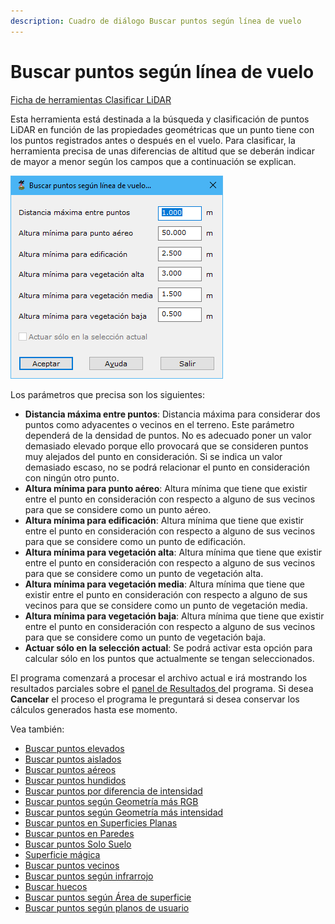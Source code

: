 ```yaml
---
description: Cuadro de diálogo Buscar puntos según línea de vuelo
---
```


# Buscar puntos según línea de vuelo

[Ficha de herramientas Clasificar LiDAR](../../fichas-de-herramientas/ficha-de-herramientas-clasificar-lidar.md)

Esta herramienta está destinada a la búsqueda y clasificación de puntos LiDAR en función de las propiedades geométricas que un punto tiene con los puntos registrados antes o después en el vuelo. Para clasificar, la herramienta precisa de unas diferencias de altitud que se deberán indicar de mayor a menor según los campos que a continuación se explican.

![Cuadro de diálogo Buscar puntos según línea de vuelo](<../../../.gitbook/assets/image (165).png>)

Los parámetros que precisa son los siguientes:

* **Distancia máxima entre puntos**: Distancia máxima para considerar dos puntos como adyacentes o vecinos en el terreno. Este parámetro dependerá de la densidad de puntos. No es adecuado poner un valor demasiado elevado porque ello provocará que se consideren puntos muy alejados del punto en consideración. Si se indica un valor demasiado escaso, no se podrá relacionar el punto en consideración con ningún otro punto.
* **Altura mínima para punto aéreo**: Altura mínima que tiene que existir entre el punto en consideración con respecto a alguno de sus vecinos para que se considere como un punto aéreo.
* **Altura mínima para edificación**: Altura mínima que tiene que existir entre el punto en consideración con respecto a alguno de sus vecinos para que se considere como un punto de edificación.
* **Altura mínima para vegetación alta**: Altura mínima que tiene que existir entre el punto en consideración con respecto a alguno de sus vecinos para que se considere como un punto de vegetación alta.
* **Altura mínima para vegetación media**: Altura mínima que tiene que existir entre el punto en consideración con respecto a alguno de sus vecinos para que se considere como un punto de vegetación media.
* **Altura mínima para vegetación baja**: Altura mínima que tiene que existir entre el punto en consideración con respecto a alguno de sus vecinos para que se considere como un punto de vegetación baja.
* **Actuar sólo en la selección actual**: Se podrá activar esta opción para calcular sólo en los puntos que actualmente se tengan seleccionados.

El programa comenzará a procesar el archivo actual e irá mostrando los resultados parciales sobre el [panel de Resultados ](../../introduccion/paneles-de-la-aplicacion/panel-resultados.md)del programa. Si desea **Cancelar** el proceso el programa le preguntará si desea conservar los cálculos generados hasta ese momento.

Vea también:

* [Buscar puntos elevados](buscar-puntos-elevados.md)
* [Buscar puntos aislados](buscar-puntos-aislados.md)
* [Buscar puntos aéreos](buscar-puntos-aereos.md)
* [Buscar puntos hundidos](buscar-puntos-hundidos.md)
* [Buscar puntos por diferencia de intensidad](buscar-puntos-por-diferencia-de-intensidad.md)
* [Buscar puntos según Geometría más RGB](buscar-puntos-segun-geometria-mas-rgb.md)
* [Buscar puntos según Geometría más intensidad](buscar-puntos-segun-geometria-mas-intensidad.md)
* [Buscar puntos en Superficies Planas](buscar-puntos-en-superficies-planas.md)
* [Buscar puntos en Paredes](buscar-puntos-en-paredes.md)
* [Buscar puntos Solo Suelo](solo-suelo.md)
* [Superficie mágica](superficie-magica/)
* [Buscar puntos vecinos](buscar-vecinos.md)
* [Buscar puntos según infrarrojo](buscar-puntos-segun-infrarrojo.md)
* [Buscar huecos](buscar-huecos.md)
* [Buscar puntos según Área de superficie](buscar-puntos-segun-area.md)
* [Buscar puntos según planos de usuario](../formas-geometricas/buscar-puntos-sobre-planos.md)&#x20;
